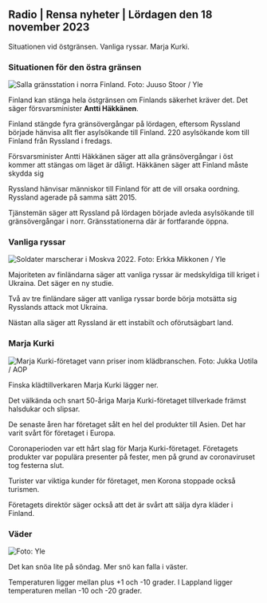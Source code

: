## Radio \| Rensa nyheter \| Lördagen den 18 november 2023

Situationen vid östgränsen. Vanliga ryssar. Marja Kurki.

### Situationen för den östra gränsen

![Salla gränsstation i norra Finland. Foto: Juuso Stoor / Yle](https://images.cdn.yle.fi/image/upload/c_crop,h_3033,w_5392,x_0,y_144/ar_1.7777777777777777,c_fill,g_faces,h_6_00,0dprq_auto:eco/f_auto/fl_lossy/v1700230392/39-1202451655773834805e)

Finland kan stänga hela östgränsen om Finlands säkerhet kräver det. Det säger försvarsminister **Antti Häkkänen**.

Finland stängde fyra gränsövergångar på lördagen, eftersom Ryssland började hänvisa allt fler asylsökande till Finland. 220 asylsökande kom till Finland från Ryssland i fredags.

Försvarsminister Antti Häkkänen säger att alla gränsövergångar i öst kommer att stängas om läget är dåligt. Häkkänen säger att Finland måste skydda sig

Ryssland hänvisar människor till Finland för att de vill orsaka oordning. Ryssland agerade på samma sätt 2015.

Tjänstemän säger att Ryssland på lördagen började avleda asylsökande till gränsövergångar i norr. Gränsstationerna där är fortfarande öppna.

### Vanliga ryssar

![Soldater marscherar i Moskva 2022. Foto: Erkka Mikkonen / Yle](https://images.cdn.yle.fi/image/upload/c_crop,h_2250,w_4000,x_0,y_620/ar_1.77777777777,facc77,7777,facc77,,h_675,w_1200/dpr_1.0/q_auto:eco/f_auto/fl_lossy/v1652081791/39-9521386278c4035763b)

Majoriteten av finländarna säger att vanliga ryssar är medskyldiga till kriget i Ukraina. Det säger en ny studie.

Två av tre finländare säger att vanliga ryssar borde börja motsätta sig Rysslands attack mot Ukraina.

Nästan alla säger att Ryssland är ett instabilt och oförutsägbart land.

### Marja Kurki

![Marja Kurki-företaget vann priser inom klädbranschen. Foto: Jukka Uotila / AOP](https://images.cdn.yle.fi/image/upload/c_crop,h_2089,w_3715,x_1,y_0/ar_1.7777777777777777,c_fill,g_faces,h_670,/0_1q_auto:eco/f_auto/fl_lossy/v1700215518/39-120216565573a69289c3)

Finska klädtillverkaren Marja Kurki lägger ner.

Det välkända och snart 50-åriga Marja Kurki-företaget tillverkade främst halsdukar och slipsar.

De senaste åren har företaget sålt en hel del produkter till Asien. Det har varit svårt för företaget i Europa.

Coronaperioden var ett hårt slag för Marja Kurki-företaget. Företagets produkter var populära presenter på fester, men på grund av coronaviruset tog festerna slut.

Turister var viktiga kunder för företaget, men Korona stoppade också turismen.

Företagets direktör säger också att det är svårt att sälja dyra kläder i Finland.

### Väder

![ Foto: Yle](https://images.cdn.yle.fi/image/upload/c_crop,h_1080,w_1919,x_0,y_0/ar_1.7777777777777777,c_fill,g_faces,h_675,w_pr_1200.0/pr_auto.:eco/f_auto/fl_lossy/v1700323494/39-12028456558e083321cf)

Det kan snöa lite på söndag. Mer snö kan falla i väster.

Temperaturen ligger mellan plus +1 och -10 grader. I Lappland ligger temperaturen mellan -10 och -20 grader.
